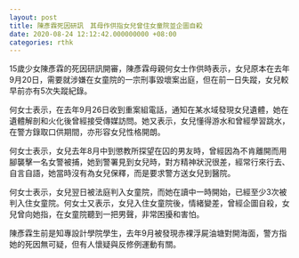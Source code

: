 ```yaml
---
layout: post
title: 陳彥霖死因研訊　其母作供指女兒曾住女童院並企圖自殺
date: 2020-08-24 12:12:42.000000000 +08:00
categories: rthk
---
```


15歲少女陳彥霖的死因研訊開審，陳彥霖母親何女士作供時表示，女兒原本在去年9月20日，需要就涉嫌在女童院的一宗刑事毀壞案出庭，但在前一日失蹤，女兒較早前亦有5次失蹤紀錄。

何女士表示，在去年9月26日收到重案組電話，通知在某水域發現女兒遺體，她在遺體解剖和火化後曾經接受傳媒訪問。她又表示，女兒懂得游水和曾經學習跳水，在警方錄取口供期間，亦形容女兒性格開朗。

何女士表示，女兒去年8月中到懲教所探望在囚的男友時，曾經因為不肯離開而用腳襲擊一名女警被捕，她到警署見到女兒時，對方精神狀況很差，經常行來行去、自言自語，她當時沒有為女兒保釋，而是要求警方送女兒到醫院。

何女士表示，女兒翌日被法庭判入女童院，而她在讀中一時開始，已經至少3次被判入住女童院。何女士又表示，女兒入住女童院後，情緒變差，曾經企圖自殺，女兒曾向她指，在女童院聽到一把男聲，非常困擾和害怕。

陳彥霖生前是知專設計學院學生，去年9月被發現赤裸浮屍油塘對開海面，警方指她的死因無可疑，但有人懷疑與反修例運動有關。
